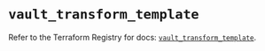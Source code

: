 # `vault_transform_template`

Refer to the Terraform Registry for docs: [`vault_transform_template`](https://registry.terraform.io/providers/hashicorp/vault/4.3.0/docs/resources/transform_template).
